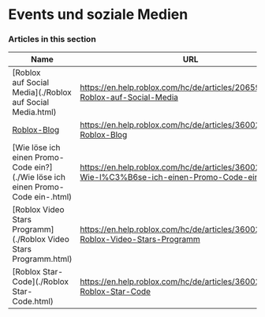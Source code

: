 # Events und soziale Medien  
### Articles in this section
Name|URL
-|-
[Roblox auf Social Media](./Roblox auf Social Media.html) |https://en.help.roblox.com/hc/de/articles/206596923-Roblox-auf-Social-Media
[Roblox-Blog](./Roblox-Blog.html) |https://en.help.roblox.com/hc/de/articles/360029134331-Roblox-Blog
[Wie löse ich einen Promo-Code ein?](./Wie löse ich einen Promo-Code ein-.html) |https://en.help.roblox.com/hc/de/articles/360029650831-Wie-l%C3%B6se-ich-einen-Promo-Code-ein
[Roblox Video Stars Programm](./Roblox Video Stars Programm.html) |https://en.help.roblox.com/hc/de/articles/360026092011-Roblox-Video-Stars-Programm
[Roblox Star-Code](./Roblox Star-Code.html) |https://en.help.roblox.com/hc/de/articles/360026181292-Roblox-Star-Code